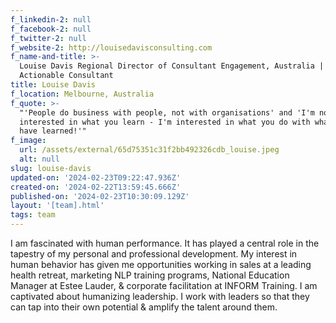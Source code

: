 ```yaml
---
f_linkedin-2: null
f_facebook-2: null
f_twitter-2: null
f_website-2: http://louisedavisconsulting.com
f_name-and-title: >-
  Louise Davis Regional Director of Consultant Engagement, Australia |
  Actionable Consultant
title: Louise Davis
f_location: Melbourne, Australia
f_quote: >-
  "'People do business with people, not with organisations' and 'I'm not
  interested in what you learn - I'm interested in what you do with what you
  have learned!'"
f_image:
  url: /assets/external/65d75351c31f2bb492326cdb_louise.jpeg
  alt: null
slug: louise-davis
updated-on: '2024-02-23T09:22:47.936Z'
created-on: '2024-02-22T13:59:45.666Z'
published-on: '2024-02-23T10:30:09.129Z'
layout: '[team].html'
tags: team
---
```


I am fascinated with human performance. It has played a central role in the tapestry of my personal and professional development. My interest in human behavior has given me opportunities working in sales at a leading health retreat, marketing NLP training programs, National Education Manager at Estee Lauder, & corporate facilitation at INFORM Training. I am captivated about humanizing leadership. I work with leaders so that they can tap into their own potential & amplify the talent around them.
